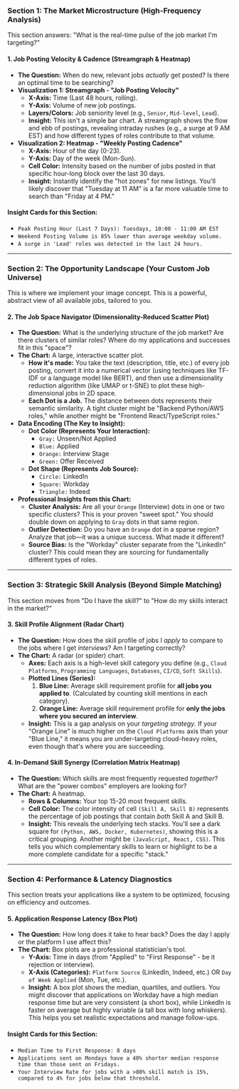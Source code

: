 ### **Section 1: The Market Microstructure (High-Frequency Analysis)**

This section answers: "What is the real-time pulse of the job market I'm targeting?"

#### **1. Job Posting Velocity & Cadence (Streamgraph & Heatmap)**

-   **The Question:** When do new, relevant jobs _actually_ get posted? Is there an optimal time to be searching?
-   **Visualization 1: Streamgraph - "Job Posting Velocity"**
    -   **X-Axis:** Time (Last 48 hours, rolling).
    -   **Y-Axis:** Volume of new job postings.
    -   **Layers/Colors:** Job seniority level (e.g., `Senior`, `Mid-level`, `Lead`).
    -   **Insight:** This isn't a simple bar chart. A streamgraph shows the flow and ebb of postings, revealing intraday rushes (e.g., a surge at 9 AM EST) and how different types of roles contribute to that volume.
-   **Visualization 2: Heatmap - "Weekly Posting Cadence"**
    -   **X-Axis:** Hour of the day (0-23).
    -   **Y-Axis:** Day of the week (Mon-Sun).
    -   **Cell Color:** Intensity based on the number of jobs posted in that specific hour-long block over the last 30 days.
    -   **Insight:** Instantly identify the "hot zones" for new listings. You'll likely discover that "Tuesday at 11 AM" is a far more valuable time to search than "Friday at 4 PM."

#### **Insight Cards for this Section:**

-   `Peak Posting Hour (Last 7 Days): Tuesdays, 10:00 - 11:00 AM EST`
-   `Weekend Posting Volume is 85% lower than average weekday volume.`
-   `A surge in 'Lead' roles was detected in the last 24 hours.`

---

### **Section 2: The Opportunity Landscape (Your Custom Job Universe)**

This is where we implement your image concept. This is a powerful, abstract view of all available jobs, tailored to you.

#### **2. The Job Space Navigator (Dimensionality-Reduced Scatter Plot)**

-   **The Question:** What is the underlying structure of the job market? Are there clusters of similar roles? Where do my applications and successes fit in this "space"?
-   **The Chart:** A large, interactive scatter plot.
    -   **How it's made:** You take the text (description, title, etc.) of every job posting, convert it into a numerical vector (using techniques like TF-IDF or a language model like BERT), and then use a dimensionality reduction algorithm (like UMAP or t-SNE) to plot these high-dimensional jobs in 2D space.
    -   **Each Dot is a Job.** The distance between dots represents their semantic similarity. A tight cluster might be "Backend Python/AWS roles," while another might be "Frontend React/TypeScript roles."
-   **Data Encoding (The Key to Insight):**
    -   **Dot Color (Represents Your Interaction):**
        -   `Gray:` Unseen/Not Applied
        -   `Blue:` Applied
        -   `Orange:` Interview Stage
        -   `Green:` Offer Received
    -   **Dot Shape (Represents Job Source):**
        -   `Circle:` LinkedIn
        -   `Square:` Workday
        -   `Triangle:` Indeed
-   **Professional Insights from this Chart:**
    -   **Cluster Analysis:** Are all your `Orange` (Interview) dots in one or two specific clusters? This is your proven "sweet spot." You should double down on applying to `Gray` dots in that same region.
    -   **Outlier Detection:** Do you have an `Orange` dot in a sparse region? Analyze that job—it was a unique success. What made it different?
    -   **Source Bias:** Is the "Workday" cluster separate from the "LinkedIn" cluster? This could mean they are sourcing for fundamentally different types of roles.

---

### **Section 3: Strategic Skill Analysis (Beyond Simple Matching)**

This section moves from "Do I have the skill?" to "How do my skills interact in the market?"

#### **3. Skill Profile Alignment (Radar Chart)**

-   **The Question:** How does the skill profile of jobs I _apply_ to compare to the jobs where I get _interviews_? Am I targeting correctly?
-   **The Chart:** A radar (or spider) chart.
    -   **Axes:** Each axis is a high-level skill category you define (e.g., `Cloud Platforms`, `Programming Languages`, `Databases`, `CI/CD`, `Soft Skills`).
    -   **Plotted Lines (Series):**
        1.  **Blue Line:** Average skill requirement profile for **all jobs you applied to**. (Calculated by counting skill mentions in each category).
        2.  **Orange Line:** Average skill requirement profile for **only the jobs where you secured an interview**.
    -   **Insight:** This is a gap analysis on your _targeting strategy_. If your "Orange Line" is much higher on the `Cloud Platforms` axis than your "Blue Line," it means you are under-targeting cloud-heavy roles, even though that's where you are succeeding.

#### **4. In-Demand Skill Synergy (Correlation Matrix Heatmap)**

-   **The Question:** Which skills are most frequently requested _together_? What are the "power combos" employers are looking for?
-   **The Chart:** A heatmap.
    -   **Rows & Columns:** Your top 15-20 most frequent skills.
    -   **Cell Color:** The color intensity of cell `(Skill A, Skill B)` represents the percentage of job postings that contain _both_ Skill A and Skill B.
    -   **Insight:** This reveals the underlying tech stacks. You'll see a dark square for `(Python, AWS, Docker, Kubernetes)`, showing this is a critical grouping. Another might be `(JavaScript, React, CSS)`. This tells you which complementary skills to learn or highlight to be a more complete candidate for a specific "stack."

---

### **Section 4: Performance & Latency Diagnostics**

This section treats your applications like a system to be optimized, focusing on efficiency and outcomes.

#### **5. Application Response Latency (Box Plot)**

-   **The Question:** How long does it take to hear back? Does the day I apply or the platform I use affect this?
-   **The Chart:** Box plots are a professional statistician's tool.
    -   **Y-Axis:** Time in days (from "Applied" to "First Response" - be it rejection or interview).
    -   **X-Axis (Categories):** `Platform Source` (LinkedIn, Indeed, etc.) OR `Day of Week Applied` (Mon, Tue, etc.).
    -   **Insight:** A box plot shows the median, quartiles, and outliers. You might discover that applications on Workday have a high median response time but are very consistent (a short box), while LinkedIn is faster on average but highly variable (a tall box with long whiskers). This helps you set realistic expectations and manage follow-ups.

#### **Insight Cards for this Section:**

-   `Median Time to First Response: 8 days`
-   `Applications sent on Mondays have a 40% shorter median response time than those sent on Fridays.`
-   `Your Interview Rate for jobs with a >80% skill match is 15%, compared to 4% for jobs below that threshold.`
